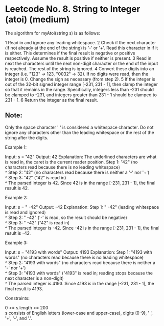 # Leetcode No. 8. String to Integer (atoi) (medium)

The algorithm for myAtoi(string s) is as follows:

1 Read in and ignore any leading whitespace.
2 Check if the next character (if not already at the end of the string) is '-' or '+'. Read this character in if it is either. This determines if the final result is negative or positive respectively. Assume the result is positive if neither is present.
3 Read in next the characters until the next non-digit character or the end of the input is reached. The rest of the string is ignored.
4 Convert these digits into an integer (i.e. "123" -> 123, "0032" -> 32). If no digits were read, then the integer is 0. Change the sign as necessary (from step 2).
5 If the integer is out of the 32-bit signed integer range [-231, 231 - 1], then clamp the integer so that it remains in the range. Specifically, integers less than -231 should be clamped to -231, and integers greater than 231 - 1 should be clamped to 231 - 1.
6 Return the integer as the final result.


## Note:

Only the space character ' ' is considered a whitespace character.
Do not ignore any characters other than the leading whitespace or the rest of the string after the digits.

Example 1:

Input: s = "42"
Output: 42
Explanation: The underlined characters are what is read in, the caret is the current reader position.
Step 1: "42" (no characters read because there is no leading whitespace)  
         ^
Step 2: "42" (no characters read because there is neither a '-' nor '+')  
         ^
Step 3: "42" ("42" is read in)  
           ^
The parsed integer is 42.
Since 42 is in the range [-231, 231 - 1], the final result is 42.


Example 2:

Input: s = "   -42"
Output: -42
Explanation:
Step 1: "   -42" (leading whitespace is read and ignored)  
            ^
Step 2: "   -42" ('-' is read, so the result should be negative)  
             ^
Step 3: "   -42" ("42" is read in)  
               ^
The parsed integer is -42.
Since -42 is in the range [-231, 231 - 1], the final result is -42.


Example 3:

Input: s = "4193 with words"
Output: 4193
Explanation:
Step 1: "4193 with words" (no characters read because there is no leading whitespace)  
         ^
Step 2: "4193 with words" (no characters read because there is neither a '-' nor '+')  
         ^
Step 3: "4193 with words" ("4193" is read in; reading stops because the next character is a non-digit)  
             ^
The parsed integer is 4193.
Since 4193 is in the range [-231, 231 - 1], the final result is 4193.
 

Constraints:

0 <= s.length <= 200  
s consists of English letters (lower-case and upper-case), digits (0-9), ' ', '+', '-', and '.'.